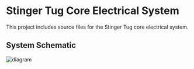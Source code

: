 # Stinger Tug Core Electrical System

This project includes source files for the Stinger Tug core electrical system.

## System Schematic

![diagram](./diagrams/overview.drawio.svg)
